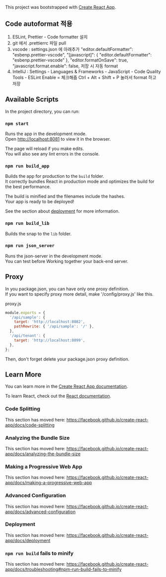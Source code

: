 This project was bootstrapped with [Create React App](https://github.com/facebook/create-react-app).

## Code autoformat 적용

1. ESLint, Prettier - Code formatter 설치
2. git 에서 .prettierrc 파일 pull
3. vscode : settings.json 에 아래추가
   "editor.defaultFormatter": "esbenp.prettier-vscode",
   "[javascript]": {
   "editor.defaultFormatter": "esbenp.prettier-vscode"
   },
   "editor.formatOnSave": true,
   "javascript.format.enable": false,
   저장 시 자동 format
4. IntelliJ : Settings - Languages & Frameworks - JavaScript - Code Quality Tools - ESLint
   Enable = 체크해줌
   Ctrl + Alt + Shift + P 눌러서 format 하고 저장

## Available Scripts

In the project directory, you can run:

### `npm start`

Runs the app in the development mode.<br>
Open [http://localhost:8081](http://localhost:8081) to view it in the browser.

The page will reload if you make edits.<br>
You will also see any lint errors in the console.

### `npm run build_app`

Builds the app for production to the `build` folder.<br>
It correctly bundles React in production mode and optimizes the build for the best performance.

The build is minified and the filenames include the hashes.<br>
Your app is ready to be deployed!

See the section about [deployment](https://facebook.github.io/create-react-app/docs/deployment) for more information.

### `npm run build_lib`

Builds the snap to the `lib` folder.<br>

### `npm run json_server`

Runs the json-server in the development mode.<br>
You can test before Working together your back-end server.

## Proxy

In you package.json, you can have only one proxy definition.<br>
If you want to specify proxy more detail, make '/config/proxy.js' like this.

proxy.js

```javascript
module.exports = {
  '/api/sample': {
    target: 'http://localhost:8082',
    pathRewrite: { '/api/sample': '/' },
  },
  '/api/tenant': {
    target: 'http://localhost:8099',
  },
};
```

Then, don't forget delete your package.json proxy definition.

## Learn More

You can learn more in the [Create React App documentation](https://facebook.github.io/create-react-app/docs/getting-started).

To learn React, check out the [React documentation](https://reactjs.org/).

### Code Splitting

This section has moved here: https://facebook.github.io/create-react-app/docs/code-splitting

### Analyzing the Bundle Size

This section has moved here: https://facebook.github.io/create-react-app/docs/analyzing-the-bundle-size

### Making a Progressive Web App

This section has moved here: https://facebook.github.io/create-react-app/docs/making-a-progressive-web-app

### Advanced Configuration

This section has moved here: https://facebook.github.io/create-react-app/docs/advanced-configuration

### Deployment

This section has moved here: https://facebook.github.io/create-react-app/docs/deployment

### `npm run build` fails to minify

This section has moved here: https://facebook.github.io/create-react-app/docs/troubleshooting#npm-run-build-fails-to-minify
